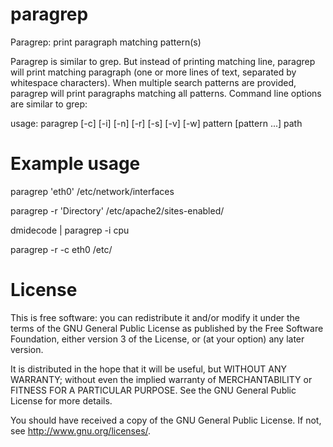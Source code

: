 paragrep
========

 Paragrep: print paragraph matching pattern(s)

 Paragrep is similar to grep. But instead of printing matching line, paragrep
 will print matching paragraph (one or more lines of text, separated by whitespace
 characters). When multiple search patterns are provided, paragrep will print 
 paragraphs matching all patterns. Command line options are similar to grep:

 usage:   paragrep [-c] [-i] [-n] [-r] [-s] [-v] [-w] pattern [pattern ...] path

Example usage
=============

 paragrep 'eth0' /etc/network/interfaces

 paragrep -r 'Directory' /etc/apache2/sites-enabled/

 dmidecode | paragrep -i cpu

 paragrep -r -c eth0 /etc/

License
=======

 This is free software: you can redistribute it and/or modify
 it under the terms of the GNU General Public License as published by
 the Free Software Foundation, either version 3 of the License, or
 (at your option) any later version.

 It is distributed in the hope that it will be useful,
 but WITHOUT ANY WARRANTY; without even the implied warranty of
 MERCHANTABILITY or FITNESS FOR A PARTICULAR PURPOSE.  See the
 GNU General Public License for more details.

 You should have received a copy of the GNU General Public License.
 If not, see <http://www.gnu.org/licenses/>.
